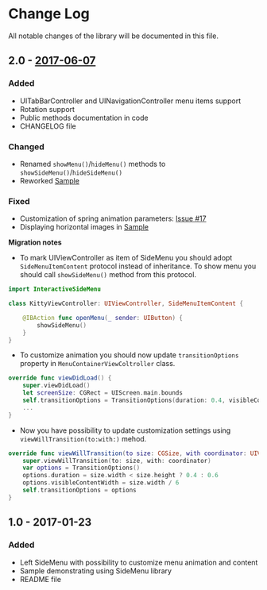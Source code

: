 # Change Log
All notable changes of the library will be documented in this file.

## 2.0 - [2017-06-07]
### Added
- UITabBarController and UINavigationController menu items support
- Rotation support
- Public methods documentation in code
- CHANGELOG file

### Changed
- Renamed `showMenu()`/`hideMenu()` methods to `showSideMenu()`/`hideSideMenu()`
- Reworked [Sample](./Sample)

### Fixed
- Customization of spring animation parameters: [Issue #17]
- Displaying horizontal images in [Sample](./Sample)

**Migration notes**

- To mark UIViewController as item of SideMenu you should adopt `SideMenuItemContent` protocol instead of inheritance.
To show menu you should call `showSideMenu()` method from this protocol.
```swift
import InteractiveSideMenu

class KittyViewController: UIViewController, SideMenuItemContent {

    @IBAction func openMenu(_ sender: UIButton) {
        showSideMenu()
    }
}
```
-  To customize animation you should now update ```transitionOptions``` property in ```MenuContainerViewColtroller``` class.
```swift
override func viewDidLoad() {
    super.viewDidLoad()
    let screenSize: CGRect = UIScreen.main.bounds
    self.transitionOptions = TransitionOptions(duration: 0.4, visibleContentWidth: screenSize.width / 6)
    ...
}
```

- Now you have possibility to update customization settings using ```viewWillTransition(to:with:)``` mehod.
```swift
override func viewWillTransition(to size: CGSize, with coordinator: UIViewControllerTransitionCoordinator) {
    super.viewWillTransition(to: size, with: coordinator)
    var options = TransitionOptions()
    options.duration = size.width < size.height ? 0.4 : 0.6
    options.visibleContentWidth = size.width / 6
    self.transitionOptions = options
}
```

## 1.0 - 2017-01-23
### Added
- Left SideMenu with possibility to customize menu animation and content    
- Sample demonstrating using SideMenu library
- README file

[2017-06-07]: https://github.com/handsomecode/InteractiveSideMenu/compare/1.0...2.0
[Issue #17]: https://github.com/handsomecode/InteractiveSideMenu/issues/17
